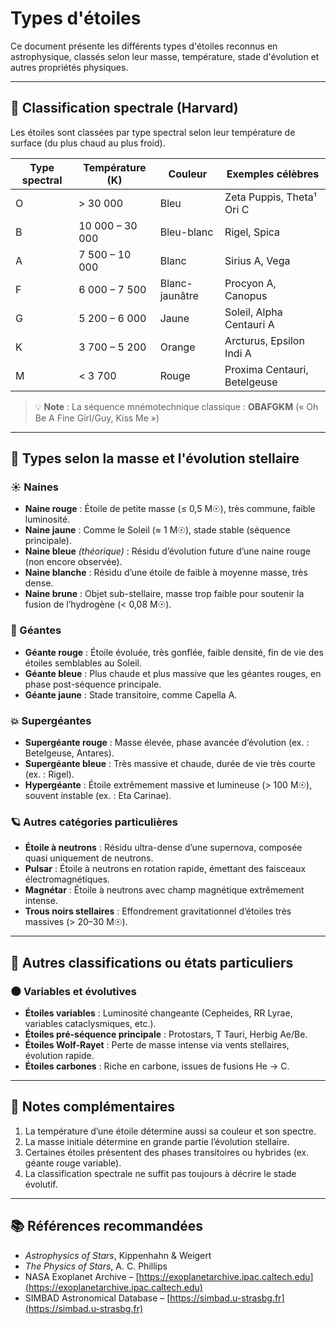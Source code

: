 # Types d'étoiles

Ce document présente les différents types d'étoiles reconnus en astrophysique, classés selon leur masse, température, stade d'évolution et autres propriétés physiques.

---

## 🌟 Classification spectrale (Harvard)

Les étoiles sont classées par type spectral selon leur température de surface (du plus chaud au plus froid).

| Type spectral | Température (K) | Couleur        | Exemples célèbres            |
| ------------- | --------------- | -------------- | ---------------------------- |
| O             | > 30 000        | Bleu           | Zeta Puppis, Theta¹ Ori C    |
| B             | 10 000 – 30 000 | Bleu-blanc     | Rigel, Spica                 |
| A             | 7 500 – 10 000  | Blanc          | Sirius A, Vega               |
| F             | 6 000 – 7 500   | Blanc-jaunâtre | Procyon A, Canopus           |
| G             | 5 200 – 6 000   | Jaune          | Soleil, Alpha Centauri A     |
| K             | 3 700 – 5 200   | Orange         | Arcturus, Epsilon Indi A     |
| M             | < 3 700         | Rouge          | Proxima Centauri, Betelgeuse |

> 💡 **Note** : La séquence mnémotechnique classique : **OBAFGKM** (« Oh Be A Fine Girl/Guy, Kiss Me »)

---

## 🌠 Types selon la masse et l'évolution stellaire

### ☀️ Naines

- **Naine rouge** : Étoile de petite masse (≤ 0,5 M☉), très commune, faible luminosité.
- **Naine jaune** : Comme le Soleil (≈ 1 M☉), stade stable (séquence principale).
- **Naine bleue** _(théorique)_ : Résidu d’évolution future d’une naine rouge (non encore observée).
- **Naine blanche** : Résidu d’une étoile de faible à moyenne masse, très dense.
- **Naine brune** : Objet sub-stellaire, masse trop faible pour soutenir la fusion de l’hydrogène (< 0,08 M☉).

### 🌟 Géantes

- **Géante rouge** : Étoile évoluée, très gonflée, faible densité, fin de vie des étoiles semblables au Soleil.
- **Géante bleue** : Plus chaude et plus massive que les géantes rouges, en phase post-séquence principale.
- **Géante jaune** : Stade transitoire, comme Capella A.

### 💥 Supergéantes

- **Supergéante rouge** : Masse élevée, phase avancée d’évolution (ex. : Betelgeuse, Antares).
- **Supergéante bleue** : Très massive et chaude, durée de vie très courte (ex. : Rigel).
- **Hypergéante** : Étoile extrêmement massive et lumineuse (> 100 M☉), souvent instable (ex. : Eta Carinae).

### 🪐 Autres catégories particulières

- **Étoile à neutrons** : Résidu ultra-dense d’une supernova, composée quasi uniquement de neutrons.
- **Pulsar** : Étoile à neutrons en rotation rapide, émettant des faisceaux électromagnétiques.
- **Magnétar** : Étoile à neutrons avec champ magnétique extrêmement intense.
- **Trous noirs stellaires** : Effondrement gravitationnel d’étoiles très massives (> 20–30 M☉).

---

## 🌌 Autres classifications ou états particuliers

### 🌑 Variables et évolutives

- **Étoiles variables** : Luminosité changeante (Cepheides, RR Lyrae, variables cataclysmiques, etc.).
- **Étoiles pré-séquence principale** : Protostars, T Tauri, Herbig Ae/Be.
- **Étoiles Wolf-Rayet** : Perte de masse intense via vents stellaires, évolution rapide.
- **Étoiles carbones** : Riche en carbone, issues de fusions He → C.

---

## 📌 Notes complémentaires

1. La température d’une étoile détermine aussi sa couleur et son spectre.
2. La masse initiale détermine en grande partie l’évolution stellaire.
3. Certaines étoiles présentent des phases transitoires ou hybrides (ex. géante rouge variable).
4. La classification spectrale ne suffit pas toujours à décrire le stade évolutif.

---

## 📚 Références recommandées

- _Astrophysics of Stars_, Kippenhahn & Weigert
- _The Physics of Stars_, A. C. Phillips
- NASA Exoplanet Archive – [https://exoplanetarchive.ipac.caltech.edu](https://exoplanetarchive.ipac.caltech.edu)
- SIMBAD Astronomical Database – [https://simbad.u-strasbg.fr](https://simbad.u-strasbg.fr)
